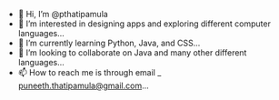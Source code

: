 - 👋 Hi, I’m @pthatipamula
- 👀 I’m interested in designing apps and exploring different computer languages...
- 🌱 I’m currently learning Python, Java, and CSS...
- 💞️ I’m looking to collaborate on Java and many other different languages...
- 📫 How to reach me is through email _ puneeth.thatipamula@gmail.com...

<!---
pthatipamula/pthatipamula is a ✨ special ✨ repository because its `README.md` (this file) appears on your GitHub profile.
You can click the Preview link to take a look at your changes.
--->
